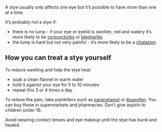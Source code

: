 A stye usually only affects one eye but it’s possible to have more than one at a time.

It’s probably not a stye if:

- there is no lump - if your eye or eyelid is swollen, red and watery it’s more likely to be
  [conjunctivitis](http://www.nhs.uk/Conditions/Conjunctivitis-infective/Pages/Introduction.aspx)
  or [blepharitis](http://www.nhs.uk/conditions/blepharitis/Pages/Introduction.aspx)
- the lump is hard but not very painful - it’s more likely to be a [chalazion](http://www.moorfields.nhs.uk/condition/chalazion-0)

## How you can treat a stye yourself

To reduce swelling and help the stye heal:

- soak a clean flannel in warm water
- hold it against your eye for 5 to 10 minutes
- repeat this 3 or 4 times a day 

To relieve the pain, take painkillers such as [paracetamol](http://www.nhs.uk/Conditions/Painkillers-paracetamol/Pages/Introduction.aspx)
or [ibuprofen](http://www.nhs.uk/conditions/painkillers-ibuprofen/Pages/Introduction.aspx). You can buy these
in supermarkets and pharmacies. Don’t give aspirin to children under 16.

Avoid wearing contact lenses and eye makeup until the stye has burst and healed.
